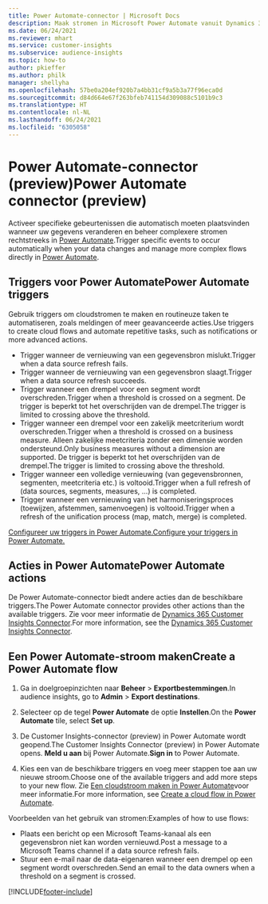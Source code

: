 ```yaml
---
title: Power Automate-connector | Microsoft Docs
description: Maak stromen in Microsoft Power Automate vanuit Dynamics 365 Customer Insights.
ms.date: 06/24/2021
ms.reviewer: mhart
ms.service: customer-insights
ms.subservice: audience-insights
ms.topic: how-to
author: pkieffer
ms.author: philk
manager: shellyha
ms.openlocfilehash: 57be0a204ef920b7a4bb31cf9a5b3a77f96eca0d
ms.sourcegitcommit: d84d664e67f263bfeb741154d309088c5101b9c3
ms.translationtype: HT
ms.contentlocale: nl-NL
ms.lasthandoff: 06/24/2021
ms.locfileid: "6305058"
---
```

# <a name="power-automate-connector-preview"></a><span data-ttu-id="fab7d-103">Power Automate-connector (preview)</span><span class="sxs-lookup"><span data-stu-id="fab7d-103">Power Automate connector (preview)</span></span>

<span data-ttu-id="fab7d-104">Activeer specifieke gebeurtenissen die automatisch moeten plaatsvinden wanneer uw gegevens veranderen en beheer complexere stromen rechtstreeks in [Power Automate](https://flow.microsoft.com/).</span><span class="sxs-lookup"><span data-stu-id="fab7d-104">Trigger specific events to occur automatically when your data changes and manage more complex flows directly in [Power Automate](https://flow.microsoft.com/).</span></span>

## <a name="power-automate-triggers"></a><span data-ttu-id="fab7d-105">Triggers voor Power Automate</span><span class="sxs-lookup"><span data-stu-id="fab7d-105">Power Automate triggers</span></span>

<span data-ttu-id="fab7d-106">Gebruik triggers om cloudstromen te maken en routineuze taken te automatiseren, zoals meldingen of meer geavanceerde acties.</span><span class="sxs-lookup"><span data-stu-id="fab7d-106">Use triggers to create cloud flows and automate repetitive tasks, such as notifications or more advanced actions.</span></span> 

- <span data-ttu-id="fab7d-107">Trigger wanneer de vernieuwing van een gegevensbron mislukt.</span><span class="sxs-lookup"><span data-stu-id="fab7d-107">Trigger when a data source refresh fails.</span></span> 
- <span data-ttu-id="fab7d-108">Trigger wanneer de vernieuwing van een gegevensbron slaagt.</span><span class="sxs-lookup"><span data-stu-id="fab7d-108">Trigger when a data source refresh succeeds.</span></span>
- <span data-ttu-id="fab7d-109">Trigger wanneer een drempel voor een segment wordt overschreden.</span><span class="sxs-lookup"><span data-stu-id="fab7d-109">Trigger when a threshold is crossed on a segment.</span></span> <span data-ttu-id="fab7d-110">De trigger is beperkt tot het overschrijden van de drempel.</span><span class="sxs-lookup"><span data-stu-id="fab7d-110">The trigger is limited to crossing above the threshold.</span></span>
- <span data-ttu-id="fab7d-111">Trigger wanneer een drempel voor een zakelijk meetcriterium wordt overschreden.</span><span class="sxs-lookup"><span data-stu-id="fab7d-111">Trigger when a threshold is crossed on a business measure.</span></span> <span data-ttu-id="fab7d-112">Alleen zakelijke meetcriteria zonder een dimensie worden ondersteund.</span><span class="sxs-lookup"><span data-stu-id="fab7d-112">Only business measures without a dimension are supported.</span></span> <span data-ttu-id="fab7d-113">De trigger is beperkt tot het overschrijden van de drempel.</span><span class="sxs-lookup"><span data-stu-id="fab7d-113">The trigger is limited to crossing above the threshold.</span></span>
- <span data-ttu-id="fab7d-114">Trigger wanneer een volledige vernieuwing (van gegevensbronnen, segmenten, meetcriteria etc.) is voltooid.</span><span class="sxs-lookup"><span data-stu-id="fab7d-114">Trigger when a full refresh of (data sources, segments, measures, ...) is completed.</span></span>
- <span data-ttu-id="fab7d-115">Trigger wanneer een vernieuwing van het harmoniseringsproces (toewijzen, afstemmen, samenvoegen) is voltooid.</span><span class="sxs-lookup"><span data-stu-id="fab7d-115">Trigger when a refresh of the unification process (map, match, merge) is completed.</span></span>

[<span data-ttu-id="fab7d-116">Configureer uw triggers in Power Automate.</span><span class="sxs-lookup"><span data-stu-id="fab7d-116">Configure your triggers in Power Automate.</span></span>](https://flow.microsoft.com/connectors/shared_customerinsights/dynamics-365-customer-insights-connector/)

## <a name="power-automate-actions"></a><span data-ttu-id="fab7d-117">Acties in Power Automate</span><span class="sxs-lookup"><span data-stu-id="fab7d-117">Power Automate actions</span></span>

<span data-ttu-id="fab7d-118">De Power Automate-connector biedt andere acties dan de beschikbare triggers.</span><span class="sxs-lookup"><span data-stu-id="fab7d-118">The Power Automate connector provides other actions than the available triggers.</span></span> <span data-ttu-id="fab7d-119">Zie voor meer informatie de [Dynamics 365 Customer Insights Connector](/connectors/customerinsights/).</span><span class="sxs-lookup"><span data-stu-id="fab7d-119">For more information, see the [Dynamics 365 Customer Insights Connector](/connectors/customerinsights/).</span></span>

## <a name="create-a-power-automate-flow"></a><span data-ttu-id="fab7d-120">Een Power Automate-stroom maken</span><span class="sxs-lookup"><span data-stu-id="fab7d-120">Create a Power Automate flow</span></span>

1. <span data-ttu-id="fab7d-121">Ga in doelgroepinzichten naar **Beheer** > **Exportbestemmingen**.</span><span class="sxs-lookup"><span data-stu-id="fab7d-121">In audience insights, go to **Admin** > **Export destinations**.</span></span>

1. <span data-ttu-id="fab7d-122">Selecteer op de tegel **Power Automate** de optie **Instellen**.</span><span class="sxs-lookup"><span data-stu-id="fab7d-122">On the **Power Automate** tile, select **Set up**.</span></span>

1. <span data-ttu-id="fab7d-123">De Customer Insights-connector (preview) in Power Automate wordt geopend.</span><span class="sxs-lookup"><span data-stu-id="fab7d-123">The Customer Insights Connector (preview) in Power Automate opens.</span></span> <span data-ttu-id="fab7d-124">**Meld u aan** bij Power Automate.</span><span class="sxs-lookup"><span data-stu-id="fab7d-124">**Sign in** to Power Automate.</span></span>

1. <span data-ttu-id="fab7d-125">Kies een van de beschikbare triggers en voeg meer stappen toe aan uw nieuwe stroom.</span><span class="sxs-lookup"><span data-stu-id="fab7d-125">Choose one of the available triggers and add more steps to your new flow.</span></span> <span data-ttu-id="fab7d-126">Zie [Een cloudstroom maken in Power Automate](/power-automate/get-started-logic-flow)​voor meer informatie.</span><span class="sxs-lookup"><span data-stu-id="fab7d-126">For more information, see [Create a cloud flow in Power Automate](/power-automate/get-started-logic-flow).</span></span>

<span data-ttu-id="fab7d-127">Voorbeelden van het gebruik van stromen:</span><span class="sxs-lookup"><span data-stu-id="fab7d-127">Examples of how to use flows:</span></span> 
- <span data-ttu-id="fab7d-128">Plaats een bericht op een Microsoft Teams-kanaal als een gegevensbron niet kan worden vernieuwd.</span><span class="sxs-lookup"><span data-stu-id="fab7d-128">Post a message to a Microsoft Teams channel if a data source refresh fails.</span></span> 
- <span data-ttu-id="fab7d-129">Stuur een e-mail naar de data-eigenaren wanneer een drempel op een segment wordt overschreden.</span><span class="sxs-lookup"><span data-stu-id="fab7d-129">Send an email to the data owners when a threshold on a segment is crossed.</span></span>



[!INCLUDE[footer-include](../includes/footer-banner.md)]

